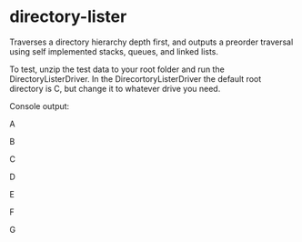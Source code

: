 directory-lister
================

Traverses a directory hierarchy depth first, and outputs a preorder traversal using self implemented stacks, queues, and linked lists.

To test, unzip the test data to your root folder and run the DirectoryListerDriver.  In the DirecortoryListerDriver the default root directory is C, but change it to whatever drive you need.

Console output:

A

B

C

D

E

F

G
